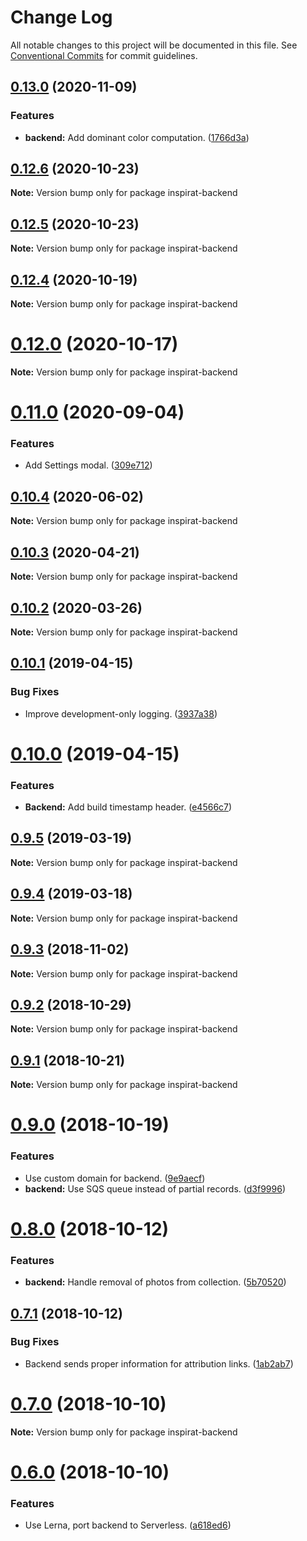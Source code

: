 # Change Log

All notable changes to this project will be documented in this file.
See [Conventional Commits](https://conventionalcommits.org) for commit guidelines.

## [0.13.0](https://github.com/darkobits/inspirat/compare/v0.12.7...v0.13.0) (2020-11-09)


### Features

* **backend:** Add dominant color computation. ([1766d3a](https://github.com/darkobits/inspirat/commit/1766d3a22cdb9c4c508326e6b5b2da684a469294))



## [0.12.6](https://github.com/darkobits/inspirat/compare/v0.12.5...v0.12.6) (2020-10-23)

**Note:** Version bump only for package inspirat-backend





## [0.12.5](https://github.com/darkobits/inspirat/compare/v0.12.4...v0.12.5) (2020-10-23)

**Note:** Version bump only for package inspirat-backend





## [0.12.4](https://github.com/darkobits/inspirat/compare/v0.12.3...v0.12.4) (2020-10-19)

**Note:** Version bump only for package inspirat-backend





# [0.12.0](https://github.com/darkobits/inspirat/compare/v0.11.3...v0.12.0) (2020-10-17)

**Note:** Version bump only for package inspirat-backend





# [0.11.0](https://github.com/darkobits/inspirat/compare/v0.10.7...v0.11.0) (2020-09-04)


### Features

* Add Settings modal. ([309e712](https://github.com/darkobits/inspirat/commit/309e712a200a33cd9ffeb5e1a9b22e3c88316f4e))





## [0.10.4](https://github.com/darkobits/inspirat/compare/v0.10.3...v0.10.4) (2020-06-02)

**Note:** Version bump only for package inspirat-backend





## [0.10.3](https://github.com/darkobits/inspirat/compare/v0.10.2...v0.10.3) (2020-04-21)

**Note:** Version bump only for package inspirat-backend





## [0.10.2](https://github.com/darkobits/inspirat/compare/v0.10.1...v0.10.2) (2020-03-26)

**Note:** Version bump only for package inspirat-backend





## [0.10.1](https://github.com/darkobits/inspirat/compare/v0.10.0...v0.10.1) (2019-04-15)


### Bug Fixes

* Improve development-only logging. ([3937a38](https://github.com/darkobits/inspirat/commit/3937a38))





# [0.10.0](https://github.com/darkobits/inspirat/compare/v0.9.5...v0.10.0) (2019-04-15)


### Features

* **Backend:** Add build timestamp header. ([e4566c7](https://github.com/darkobits/inspirat/commit/e4566c7))





## [0.9.5](https://github.com/darkobits/inspirat/compare/v0.9.4...v0.9.5) (2019-03-19)

**Note:** Version bump only for package inspirat-backend





## [0.9.4](https://github.com/darkobits/inspirat/compare/v0.9.3...v0.9.4) (2019-03-18)

**Note:** Version bump only for package inspirat-backend





## [0.9.3](https://github.com/darkobits/inspirat/compare/v0.9.2...v0.9.3) (2018-11-02)

**Note:** Version bump only for package inspirat-backend





## [0.9.2](https://github.com/darkobits/inspirat/compare/v0.9.1...v0.9.2) (2018-10-29)

**Note:** Version bump only for package inspirat-backend





## [0.9.1](https://github.com/darkobits/inspirat/compare/v0.9.0...v0.9.1) (2018-10-21)

**Note:** Version bump only for package inspirat-backend





# [0.9.0](https://github.com/darkobits/frontlawn-website/compare/v0.8.0...v0.9.0) (2018-10-19)


### Features

* Use custom domain for backend. ([9e9aecf](https://github.com/darkobits/frontlawn-website/commit/9e9aecf))
* **backend:** Use SQS queue instead of partial records. ([d3f9996](https://github.com/darkobits/frontlawn-website/commit/d3f9996))





# [0.8.0](https://github.com/darkobits/frontlawn-website/compare/v0.7.1...v0.8.0) (2018-10-12)


### Features

* **backend:** Handle removal of photos from collection. ([5b70520](https://github.com/darkobits/frontlawn-website/commit/5b70520))





## [0.7.1](https://github.com/darkobits/frontlawn-website/compare/v0.7.0...v0.7.1) (2018-10-12)


### Bug Fixes

* Backend sends proper information for attribution links. ([1ab2ab7](https://github.com/darkobits/frontlawn-website/commit/1ab2ab7))





# [0.7.0](https://github.com/darkobits/frontlawn-website/compare/v0.6.0...v0.7.0) (2018-10-10)

**Note:** Version bump only for package inspirat-backend





# [0.6.0](https://github.com/darkobits/frontlawn-website/compare/v0.5.1...v0.6.0) (2018-10-10)


### Features

* Use Lerna, port backend to Serverless. ([a618ed6](https://github.com/darkobits/frontlawn-website/commit/a618ed6))
